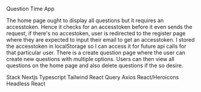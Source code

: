 Question Time App

The home page ought to display all questions but it requires an accesstoken. Hence it checks for an accesstoken before it even sends the request, if there's no accestoken, user is redirected to the register page where they are expected to input their email to get an accesstoken.
I stored the accesstoken in localStorage so I can access it for future api calls for that particular user.
There is a create question page where the user can create new questions with multiple options.
Users can then view all questions on the home page and also delete questions if the so desire.

Stack
Nextjs
Typescript
Tailwind
React Query
Axios
React/Heroicons
Headless React